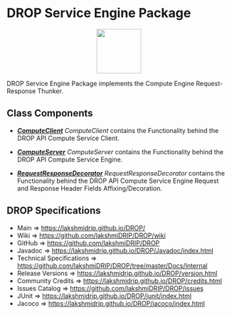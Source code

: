 # DROP Service Engine Package

<p align="center"><img src="https://github.com/lakshmiDRIP/DROP/blob/master/DRIP_Logo.gif?raw=true" width="100"></p>

DROP Service Engine Package implements the Compute Engine Request-Response Thunker.


## Class Components

 * [***ComputeClient***](https://github.com/lakshmiDRIP/DROP/tree/master/src/main/java/org/drip/service/engine/ComputeClient.java)
 <i>ComputeClient</i> contains the Functionality behind the DROP API Compute Service Client.

 * [***ComputeServer***](https://github.com/lakshmiDRIP/DROP/tree/master/src/main/java/org/drip/service/engine/ComputeServer.java)
 <i>ComputeServer</i> contains the Functionality behind the DROP API Compute Service Engine.

 * [***RequestResponseDecorator***](https://github.com/lakshmiDRIP/DROP/tree/master/src/main/java/org/drip/service/engine/RequestResponseDecorator.java)
 <i>RequestResponseDecorator</i> contains the Functionality behind the DROP API Compute Service Engine
 Request and Response Header Fields Affixing/Decoration.


## DROP Specifications

 * Main                     => https://lakshmidrip.github.io/DROP/
 * Wiki                     => https://github.com/lakshmiDRIP/DROP/wiki
 * GitHub                   => https://github.com/lakshmiDRIP/DROP
 * Javadoc                  => https://lakshmidrip.github.io/DROP/Javadoc/index.html
 * Technical Specifications => https://github.com/lakshmiDRIP/DROP/tree/master/Docs/Internal
 * Release Versions         => https://lakshmidrip.github.io/DROP/version.html
 * Community Credits        => https://lakshmidrip.github.io/DROP/credits.html
 * Issues Catalog           => https://github.com/lakshmiDRIP/DROP/issues
 * JUnit                    => https://lakshmidrip.github.io/DROP/junit/index.html
 * Jacoco                   => https://lakshmidrip.github.io/DROP/jacoco/index.html
